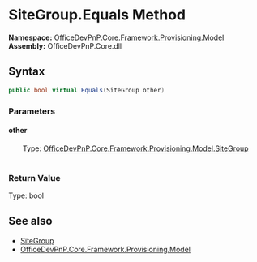 # SiteGroup.Equals Method  
  

**Namespace:** [OfficeDevPnP.Core.Framework.Provisioning.Model](OfficeDevPnP.Core.Framework.Provisioning.Model.md)  
**Assembly:** OfficeDevPnP.Core.dll  
## Syntax
```C#
public bool virtual Equals(SiteGroup other)
```
### Parameters
#### other  
&emsp;&emsp;Type: [OfficeDevPnP.Core.Framework.Provisioning.Model.SiteGroup](OfficeDevPnP.Core.Framework.Provisioning.Model.SiteGroup.md)  
&emsp;&emsp;  

  

### Return Value
Type: bool  

## See also
- [SiteGroup](OfficeDevPnP.Core.Framework.Provisioning.Model.SiteGroup.md) 
- [OfficeDevPnP.Core.Framework.Provisioning.Model](OfficeDevPnP.Core.Framework.Provisioning.Model.md) 
